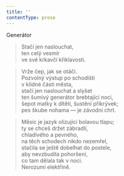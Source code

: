 ```yaml
---
title: ''
contentType: prose
---
```


Generátor

> Stačí jen naslouchat,  
> ten celý vesmír  
> ve své krkavčí křiklavosti.

> Vrže čep, jak se otáčí.  
> Pozvolný výstup po schodišti  
> v klidné části města,  
> stačí jen naslouchat a slyšet  
> ten šumivý generátor brebtající noci,  
> šepot matky k dítěti, šustění přikrývek;  
> pes škube nohama — je závodní chrt.

> Měsíc je jazyk olizující bolavou tlapu;  
> ty se chceš držet zábradlí,  
> chladivého a pevného,  
> na těch schodech nikdo nezemřel,  
> stačila se ještě dobelhat do postele,  
> aby nevzbudila pohoršení,  
> co tam dělala tak v noci.  
> Nerozumí elektřině.
